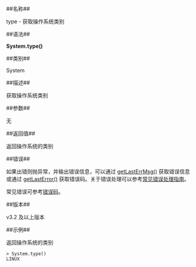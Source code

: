 ##名称##

type - 获取操作系统类别

##语法##

**System.type()**

##类别##

System

##描述##

获取操作系统类别

##参数##

无

##返回值##

返回操作系统的类别

##错误##

如果出错则抛异常，并输出错误信息，可以通过 [getLastErrMsg()](manual/Manual/Sequoiadb_Command/Global/getLastErrMsg.md) 获取错误信息或通过 [getLastError()](manual/Manual/Sequoiadb_Command/Global/getLastError.md) 获取错误码。关于错误处理可以参考[常见错误处理指南](manual/FAQ/faq_sdb.md)。

常见错误可参考[错误码](manual/Manual/Sequoiadb_error_code.md)。

##版本##

v3.2 及以上版本

##示例##

返回操作系统的类别

```lang-javascript
> System.type()
LINUX
```